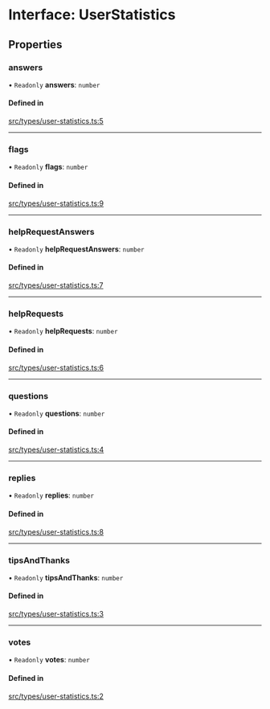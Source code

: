 # Interface: UserStatistics

## Properties

### answers

• `Readonly` **answers**: `number`

#### Defined in

[src/types/user-statistics.ts:5](https://github.com/bhavjitChauhan/khan-api/blob/9bcea3fc/src/types/user-statistics.ts#L5)

___

### flags

• `Readonly` **flags**: `number`

#### Defined in

[src/types/user-statistics.ts:9](https://github.com/bhavjitChauhan/khan-api/blob/9bcea3fc/src/types/user-statistics.ts#L9)

___

### helpRequestAnswers

• `Readonly` **helpRequestAnswers**: `number`

#### Defined in

[src/types/user-statistics.ts:7](https://github.com/bhavjitChauhan/khan-api/blob/9bcea3fc/src/types/user-statistics.ts#L7)

___

### helpRequests

• `Readonly` **helpRequests**: `number`

#### Defined in

[src/types/user-statistics.ts:6](https://github.com/bhavjitChauhan/khan-api/blob/9bcea3fc/src/types/user-statistics.ts#L6)

___

### questions

• `Readonly` **questions**: `number`

#### Defined in

[src/types/user-statistics.ts:4](https://github.com/bhavjitChauhan/khan-api/blob/9bcea3fc/src/types/user-statistics.ts#L4)

___

### replies

• `Readonly` **replies**: `number`

#### Defined in

[src/types/user-statistics.ts:8](https://github.com/bhavjitChauhan/khan-api/blob/9bcea3fc/src/types/user-statistics.ts#L8)

___

### tipsAndThanks

• `Readonly` **tipsAndThanks**: `number`

#### Defined in

[src/types/user-statistics.ts:3](https://github.com/bhavjitChauhan/khan-api/blob/9bcea3fc/src/types/user-statistics.ts#L3)

___

### votes

• `Readonly` **votes**: `number`

#### Defined in

[src/types/user-statistics.ts:2](https://github.com/bhavjitChauhan/khan-api/blob/9bcea3fc/src/types/user-statistics.ts#L2)
